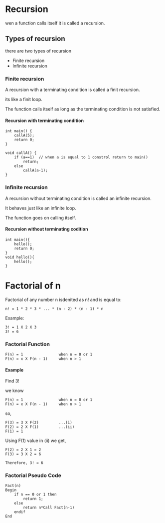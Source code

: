 # Recursion

wen a function calls itself it is called a recursion.

## Types of recursion
there are two types of recursion

- Finite recursion
- Infinite recursion

### Finite recursion

A recursion with a terminating condition is called a finit recursion.

its like a finit loop.

The function calls itself as long as the terminating condition is not satisfied.

#### Recursion with terminating condition

```
int main() {
    callA(5);
    return 0;
}

void callA() {
    if (a==1)  // when a is equal to 1 constrol return to main() 
        return;
    else
        callA(a-1);
}
```

### Infinite recursion

A recursion without terminating condition is called an infinite recursion.

It behaves just like an infinite loop.

The function goes on calling itself.


#### Recursion without terminating codition

```
int main(){
    hello();
    return 0;
}
void hello(){
    hello();
}
```

# Factorial of n

Factorial of any number n isdenited as n! and is equal to:

```
n! = 1 * 2 * 3 * ... * (n - 2) * (n - 1) * n
```

Example:

```
3! = 1 X 2 X 3
3! = 6
```

### Factorial Function

```
F(n) = 1                when n = 0 or 1
F(n) = x X F(n - 1)     when n > 1
```


#### Example

Find 3!

we know
```
F(n) = 1                when n = 0 or 1
F(n) = x X F(n - 1)     when n > 1
```

so,
```
F(3) = 3 X F(2)         ...(i)
F(2) = 2 X F(1)         ...(ii)
F(1) = 1
```

Using F(1) value in (ii) we get,

```
F(2) = 2 X 1 = 2
F(3) = 3 X 2 = 6

Therefore, 3! = 6
```

### Factorial Pseudo Code

```
Fact(n)
Begin
    if n == 0 or 1 then
        return 1;
    else
        return n*Call Fact(n-1)
    endif
End
```

